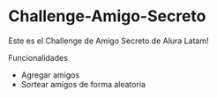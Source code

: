 # Challenge-Amigo-Secreto

Este es el Challenge de Amigo Secreto de Alura Latam!

Funcionalidades
- Agregar amigos
- Sortear amigos de forma aleatoria
